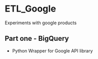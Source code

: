 # ETL_Google
Experiments with google products

## Part one - BigQuery

- Python Wrapper for Google API library
